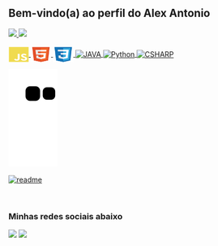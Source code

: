 ## Bem-vindo(a) ao perfil do Alex Antonio 

 <div>
   <a href="https://github.com/AlexAnton1o">
   <img height="180em" src="https://github-readme-stats.vercel.app/api?username=AlexAnton1o&show_icons=true&theme=tokyonight&include_all_commits=true&count_private=true"/>
   <img height="180em" src="https://github-readme-stats.vercel.app/api/top-langs/?username=AlexAnton1o&layout=compact&langs_count=6&theme=tokyonight"/>
</div>
    
<div style="display: inline_block"><br>
  <img align="center" alt="Js" height="30" width="40" src="https://raw.githubusercontent.com/devicons/devicon/master/icons/javascript/javascript-plain.svg">
  <img align="center" alt="HTML" height="30" width="40" src="https://raw.githubusercontent.com/devicons/devicon/master/icons/html5/html5-original.svg">
  <img align="center" alt="CSS" height="30" width="40" src="https://raw.githubusercontent.com/devicons/devicon/master/icons/css3/css3-original.svg">
  <img align="center" alt="JAVA" height="30" width="40" src="https://cdn.jsdelivr.net/gh/devicons/devicon/icons/java/java-original-wordmark.svg">
  <img align="center" alt="Python" height="30" width="40" src="https://cdn.jsdelivr.net/gh/devicons/devicon/icons/python/python-original.svg">
  <img align="center" alt="CSHARP" height="30" width="40" src="https://cdn.jsdelivr.net/gh/devicons/devicon/icons/csharp/csharp-original.svg">

</div>

![Snake animation](https://github.com/AlexAnton1o/AlexAnton1o/blob/output/github-contribution-grid-snake.svg)

[![readme](https://github-readme-stats.vercel.app/api/pin/?username=AlexAnton1o&repo=AlexAnton1o&theme=react)](https://github.com/AlexAnton1o/AlexAnton1o)
 
<br>
 
### Minhas redes sociais abaixo
 
<div> 
  <a href="https://instagram.com/alex_anton1o" target="_blank"><img src="https://img.shields.io/badge/-Instagram-%23E4405F?style=for-the-badge&logo=instagram&logoColor=white" target="_blank"></a>
  <a href="https://www.linkedin.com/in/alex-antonio-716bb2256" target="_blank"><img src="https://img.shields.io/badge/-LinkedIn-%230077B5?style=for-the-badge&logo=linkedin&logoColor=white" target="_blank"></a>
</div>
